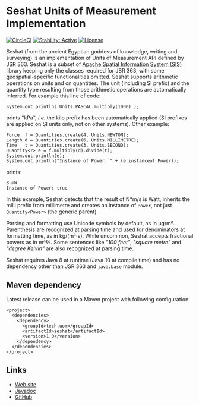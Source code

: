 # Seshat Units of Measurement Implementation

[![CircleCI](https://circleci.com/gh/unitsofmeasurement/seshat.svg?style=svg)](https://circleci.com/gh/unitsofmeasurement/seshat)
[![Stability: Active](https://masterminds.github.io/stability/active.svg)](https://masterminds.github.io/stability/active.html)
[![License](https://img.shields.io/badge/license-Apache2-red.svg)](http://opensource.org/licenses/apache-2.0)

Seshat (from the ancient Egyptian goddess of knowledge, writing and surveying)
is an implementation of Units of Measurement API defined by JSR 363. Seshat is
a subset of [Apache Spatial Information System (SIS)](http://sis.apache.org/)
library keeping only the classes required for JSR 363,
with some geospatial-specific functionalities omitted.
Seshat supports arithmetic operations on units and on quantities.
The unit (including SI prefix) and the quantity type resulting from
those arithmetic operations are automatically inferred.
For example this line of code:

```
System.out.println( Units.PASCAL.multiply(1000) );
```

prints "kPa", _i.e._ the kilo prefix has been automatically applied
(SI prefixes are applied on SI units only, not on other systems).
Other example:

```
Force  f = Quantities.create(4, Units.NEWTON);
Length d = Quantities.create(6, Units.MILLIMETRE);
Time   t = Quantities.create(3, Units.SECOND);
Quantity<?> e = f.multiply(d).divide(t);
System.out.println(e);
System.out.println("Instance of Power: " + (e instanceof Power));
```

prints:

```
8 mW
Instance of Power: true
```

In this example, Seshat detects that the result of N*m/s is Watt,
inherits the milli prefix from millimetre and creates an instance
of `Power`, not just `Quantity<Power>` (the generic parent).

Parsing and formatting use Unicode symbols by default, as in µg/m².
Parenthesis are recognized at parsing time and used for denominators at formatting time, as in kg/(m²⋅s).
While uncommon, Seshat accepts fractional powers as in m^⅔.
Some sentences like _"100 feet"_, _"square metre"_ and _"degree Kelvin"_
are also recognized at parsing time.

Seshat requires Java 8 at runtime (Java 10 at compile time)
and has no dependency other than JSR 363 and `java.base` module.


## Maven dependency

Latest release can be used in a Maven project with following configuration:

```
<project>
  <dependencies>
    <dependency>
      <groupId>tech.uom</groupId>
      <artifactId>seshat</artifactId>
      <version>1.0</version>
    </dependency>
  </dependencies>
</project>
```


## Links
* [Web site](https://unitsofmeasurement.github.io/seshat/)
* [Javadoc](https://unitsofmeasurement.github.io/seshat/api/)
* [GitHub](https://github.com/unitsofmeasurement/seshat)
